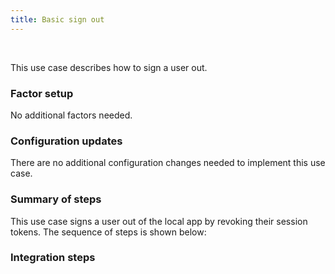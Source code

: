 ```yaml
---
title: Basic sign out
---
```


<div class="oie-embedded-sdk">

<ApiLifecycle access="ie" /><br>

<StackSelector class="cleaner-selector"/>

This use case describes how to sign a user out.

### Factor setup

No additional factors needed.

### Configuration updates

There are no additional configuration changes needed to implement
this use case.

### Summary of steps

This use case signs a user out of the local app by revoking
their session tokens. The sequence of steps is shown below:

<StackSelector snippet="summaryofsteps" noSelector />

### Integration steps

<StackSelector snippet="integrationsteps" noSelector />

</div>

